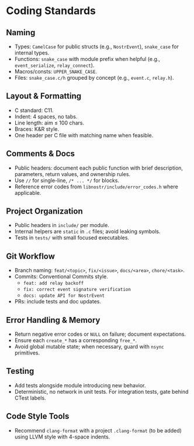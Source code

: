# Coding Standards

## Naming

- Types: `CamelCase` for public structs (e.g., `NostrEvent`), `snake_case` for internal types.
- Functions: `snake_case` with module prefix when helpful (e.g., `event_serialize`, `relay_connect`).
- Macros/consts: `UPPER_SNAKE_CASE`.
- Files: `snake_case.c/h` grouped by concept (e.g., `event.c`, `relay.h`).

## Layout & Formatting

- C standard: C11.
- Indent: 4 spaces, no tabs.
- Line length: aim ≤ 100 chars.
- Braces: K&R style.
- One header per C file with matching name when feasible.

## Comments & Docs

- Public headers: document each public function with brief description, parameters, return values, and ownership rules.
- Use `//` for single-line, `/* ... */` for blocks.
- Reference error codes from `libnostr/include/error_codes.h` where applicable.

## Project Organization

- Public headers in `include/` per module.
- Internal helpers are `static` in `.c` files; avoid leaking symbols.
- Tests in `tests/` with small focused executables.

## Git Workflow

- Branch naming: `feat/<topic>`, `fix/<issue>`, `docs/<area>`, `chore/<task>`.
- Commits: Conventional Commits style.
  - `feat: add relay backoff`
  - `fix: correct event signature verification`
  - `docs: update API for NostrEvent`
- PRs: include tests and doc updates.

## Error Handling & Memory

- Return negative error codes or `NULL` on failure; document expectations.
- Ensure each `create_*` has a corresponding `free_*`.
- Avoid global mutable state; when necessary, guard with `nsync` primitives.

## Testing

- Add tests alongside module introducing new behavior.
- Deterministic, no network in unit tests. For integration tests, gate behind CTest labels.

## Code Style Tools

- Recommend `clang-format` with a project `.clang-format` (to be added) using LLVM style with 4-space indents.
